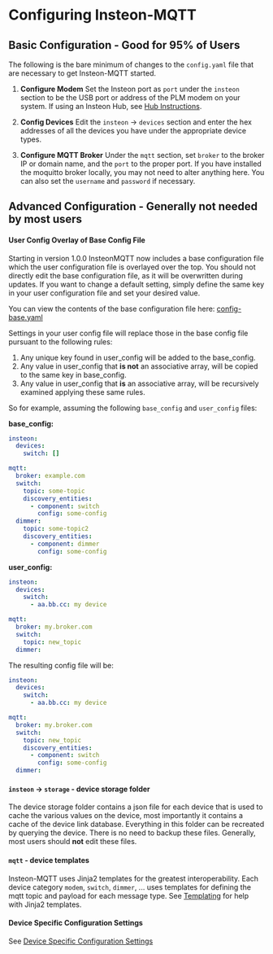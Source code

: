 # Configuring Insteon-MQTT

## Basic Configuration - Good for 95% of Users

The following is the bare minimum of changes to the `config.yaml` file that are necessary to get Insteon-MQTT started.

1. __Configure Modem__ Set the Insteon port as `port` under the `insteon` section to be the USB port or address of the PLM modem on your system.  If using an Insteon Hub, see [Hub Instructions](hub.md).

2. __Config Devices__ Edit the `insteon` -> `devices` section and enter the hex addresses of all the devices you have under the appropriate device types.

3. __Configure MQTT Broker__ Under the `mqtt` section, set `broker` to the broker IP or domain name, and the `port` to the proper port.  If you have installed the moquitto broker locally, you may not need to alter anything here.  You can also set the `username` and `password` if necessary.

## Advanced Configuration - Generally not needed by most users

#### User Config Overlay of Base Config File

Starting in version 1.0.0 InsteonMQTT now includes a base configuration file which the user configuration file is overlayed over the top.  You should not directly edit the base configuration file, as it will be overwritten during updates.  If you want to change a default setting, simply define the same key in your user configuration file and set your desired value.

You can view the contents of the base configuration file here:
[config-base.yaml](../insteon_mqtt/data/config-base.yaml)

Settings in your user config file will replace those in the base config file pursuant to the following rules:

1. Any unique key found in user_config will be added to the base_config.
2. Any value in user_config that __is not__ an associative array, will be copied to the same key in base_config.
3. Any value in user_config that __is__ an associative array, will be recursively examined applying these same rules.

So for example, assuming the following `base_config` and `user_config` files:

**base_config:**
```YAML
insteon:
  devices:
    switch: []

mqtt:
  broker: example.com
  switch:
    topic: some-topic
    discovery_entities:
      - component: switch
        config: some-config
  dimmer:
    topic: some-topic2
    discovery_entities:
      - component: dimmer
        config: some-config
```

**user_config:**
```YAML
insteon:
  devices:
    switch:
      - aa.bb.cc: my device

mqtt:
  broker: my.broker.com
  switch:
    topic: new_topic
  dimmer:
```

The resulting config file will be:

```YAML
insteon:
  devices:
    switch:
      - aa.bb.cc: my device

mqtt:
  broker: my.broker.com
  switch:
    topic: new_topic
    discovery_entities:
      - component: switch
        config: some-config
  dimmer:
```

#### `insteon` -> `storage` - device storage folder

The device storage folder contains a json file for each device that is used to cache the various values on the device, most importantly it contains a cache of the device link database. Everything in this folder can be recreated by querying the device. There is no need to backup these files.  Generally, most users should __not__ edit these files.

#### `mqtt` - device templates

Insteon-MQTT uses Jinja2 templates for the greatest interoperability.  Each device category `modem`, `switch`, `dimmer`, ... uses templates for defining the mqtt topic and payload for each message type.  See [Templating](templating.md) for help with Jinja2 templates.

#### Device Specific Configuration Settings
See [Device Specific Configuration Settings](config_extra.md)
